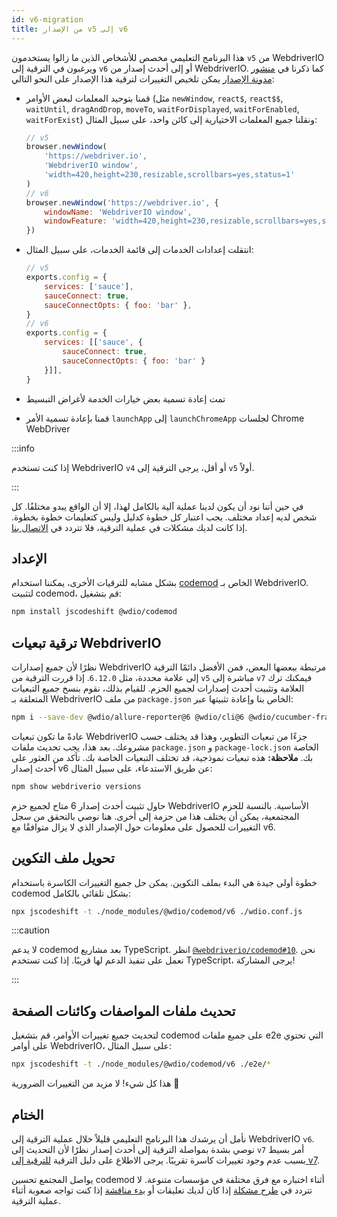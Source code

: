 ```yaml
---
id: v6-migration
title: من الإصدار v5 إلى v6
---
```


هذا البرنامج التعليمي مخصص للأشخاص الذين ما زالوا يستخدمون `v5` من WebdriverIO ويرغبون في الترقية إلى `v6` أو إلى أحدث إصدار من WebdriverIO. كما ذكرنا في [منشور مدونة الإصدار](https://webdriver.io/blog/2020/03/26/webdriverio-v6-released) يمكن تلخيص التغييرات لترقية هذا الإصدار على النحو التالي:

- قمنا بتوحيد المعلمات لبعض الأوامر (مثل `newWindow`, `react$`, `react$$`, `waitUntil`, `dragAndDrop`, `moveTo`, `waitForDisplayed`, `waitForEnabled`, `waitForExist`) ونقلنا جميع المعلمات الاختيارية إلى كائن واحد، على سبيل المثال:

    ```js
    // v5
    browser.newWindow(
        'https://webdriver.io',
        'WebdriverIO window',
        'width=420,height=230,resizable,scrollbars=yes,status=1'
    )
    // v6
    browser.newWindow('https://webdriver.io', {
        windowName: 'WebdriverIO window',
        windowFeature: 'width=420,height=230,resizable,scrollbars=yes,status=1'
    })
    ```

- انتقلت إعدادات الخدمات إلى قائمة الخدمات، على سبيل المثال:

    ```js
    // v5
    exports.config = {
        services: ['sauce'],
        sauceConnect: true,
        sauceConnectOpts: { foo: 'bar' },
    }
    // v6
    exports.config = {
        services: [['sauce', {
            sauceConnect: true,
            sauceConnectOpts: { foo: 'bar' }
        }]],
    }
    ```

- تمت إعادة تسمية بعض خيارات الخدمة لأغراض التبسيط
- قمنا بإعادة تسمية الأمر `launchApp` إلى `launchChromeApp` لجلسات Chrome WebDriver

:::info

إذا كنت تستخدم WebdriverIO `v4` أو أقل، يرجى الترقية إلى `v5` أولاً.

:::

في حين أننا نود أن يكون لدينا عملية آلية بالكامل لهذا، إلا أن الواقع يبدو مختلفًا. كل شخص لديه إعداد مختلف. يجب اعتبار كل خطوة كدليل وليس كتعليمات خطوة بخطوة. إذا كانت لديك مشكلات في عملية الترقية، فلا تتردد في [الاتصال بنا](https://github.com/webdriverio/codemod/discussions/new).

## الإعداد

بشكل مشابه للترقيات الأخرى، يمكننا استخدام [codemod](https://github.com/webdriverio/codemod) الخاص بـ WebdriverIO. لتثبيت codemod، قم بتشغيل:

```sh
npm install jscodeshift @wdio/codemod
```

## ترقية تبعيات WebdriverIO

نظرًا لأن جميع إصدارات WebdriverIO مرتبطة ببعضها البعض، فمن الأفضل دائمًا الترقية إلى علامة محددة، مثل `6.12.0`. إذا قررت الترقية من `v5` مباشرة إلى `v7` فيمكنك ترك العلامة وتثبيت أحدث إصدارات لجميع الحزم. للقيام بذلك، نقوم بنسخ جميع التبعيات المتعلقة بـ WebdriverIO من ملف `package.json` الخاص بنا وإعادة تثبيتها عبر:

```sh
npm i --save-dev @wdio/allure-reporter@6 @wdio/cli@6 @wdio/cucumber-framework@6 @wdio/local-runner@6 @wdio/spec-reporter@6 @wdio/sync@6 wdio-chromedriver-service@6 webdriverio@6
```

عادةً ما تكون تبعيات WebdriverIO جزءًا من تبعيات التطوير، وهذا قد يختلف حسب مشروعك. بعد هذا، يجب تحديث ملفات `package.json` و `package-lock.json` الخاصة بك. __ملاحظة:__ هذه تبعيات نموذجية، قد تختلف التبعيات الخاصة بك. تأكد من العثور على أحدث إصدار v6 عن طريق الاستدعاء، على سبيل المثال:

```sh
npm show webdriverio versions
```

حاول تثبيت أحدث إصدار 6 متاح لجميع حزم WebdriverIO الأساسية. بالنسبة للحزم المجتمعية، يمكن أن يختلف هذا من حزمة إلى أخرى. هنا نوصي بالتحقق من سجل التغييرات للحصول على معلومات حول الإصدار الذي لا يزال متوافقًا مع v6.

## تحويل ملف التكوين

خطوة أولى جيدة هي البدء بملف التكوين. يمكن حل جميع التغييرات الكاسرة باستخدام codemod بشكل تلقائي بالكامل:

```sh
npx jscodeshift -t ./node_modules/@wdio/codemod/v6 ./wdio.conf.js
```

:::caution

لا يدعم codemod بعد مشاريع TypeScript. انظر [`@webdriverio/codemod#10`](https://github.com/webdriverio/codemod/issues/10). نحن نعمل على تنفيذ الدعم لها قريبًا. إذا كنت تستخدم TypeScript، يرجى المشاركة!

:::

## تحديث ملفات المواصفات وكائنات الصفحة

لتحديث جميع تغييرات الأوامر، قم بتشغيل codemod على جميع ملفات e2e التي تحتوي على أوامر WebdriverIO، على سبيل المثال:

```sh
npx jscodeshift -t ./node_modules/@wdio/codemod/v6 ./e2e/*
```

هذا كل شيء! لا مزيد من التغييرات الضرورية 🎉

## الختام

نأمل أن يرشدك هذا البرنامج التعليمي قليلاً خلال عملية الترقية إلى WebdriverIO `v6`. نوصي بشدة بمواصلة الترقية إلى أحدث إصدار نظرًا لأن التحديث إلى `v7` أمر بسيط بسبب عدم وجود تغييرات كاسرة تقريبًا. يرجى الاطلاع على دليل الترقية [للترقية إلى v7](v7-migration).

يواصل المجتمع تحسين codemod أثناء اختباره مع فرق مختلفة في مؤسسات متنوعة. لا تتردد في [طرح مشكلة](https://github.com/webdriverio/codemod/issues/new) إذا كان لديك تعليقات أو [بدء مناقشة](https://github.com/webdriverio/codemod/discussions/new) إذا كنت تواجه صعوبة أثناء عملية الترقية.
